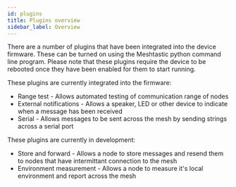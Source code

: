 ```yaml
---
id: plugins
title: Plugins overview
sidebar_label: Overview
---
```


There are a number of plugins that have been integrated into the device firmware. These can be turned on using the Meshtastic python command line program. Please note that these plugins require the device to be rebooted once they have been enabled for them to start running.

These plugins are currently integrated into the firmware:
* Range test - Allows automated testing of communication range of nodes
* External notifications - Allows a speaker, LED or other device to indicate when a message has been received
* Serial - Allows messages to be sent across the mesh by sending strings across a serial port

These plugins are currently in development:
* Store and forward - Allows a node to store messages and resend them to nodes that have intermittant connection to the mesh
* Environment measurement - Allows a node to measure it's local environment and report across the mesh
